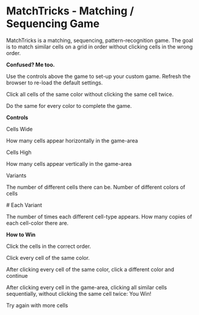 # MatchTricks - Matching / Sequencing Game
MatchTricks is a matching, sequencing, pattern-recognition game. The goal is to match similar cells on a grid in order without clicking cells in the wrong order.

**Confused? Me too.**

Use the controls above the game to set-up your custom game. Refresh the browser to re-load the default settings.

Click all cells of the same color without clicking the same cell twice.

Do the same for every color to complete the game.

**Controls**

Cells Wide

How many cells appear horizontally in the game-area

Cells High

How many cells appear vertically in the game-area

Variants

The number of different cells there can be. Number of different colors of cells

\# Each Variant

The number of times each different cell-type appears. How many copies of each cell-color there are.

**How to Win**

Click the cells in the correct order.

Click every cell of the same color.

After clicking every cell of the same color, click a different color and continue

After clicking every cell in the game-area, clicking all similar cells sequentially, without clicking the same cell twice: You Win!

Try again with more cells
